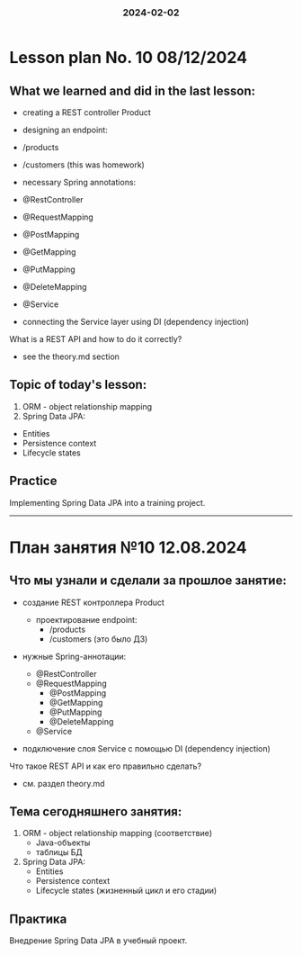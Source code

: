 
<h3 style="text-align: center; padding-bottom: 14px">2024-02-02</h3>

# Lesson plan No. 10 08/12/2024

## What we learned and did in the last lesson:
- creating a REST controller Product
- designing an endpoint:
- /products
- /customers (this was homework)
- necessary Spring annotations:
- @RestController
- @RequestMapping
- @PostMapping
- @GetMapping
- @PutMapping
- @DeleteMapping
- @Service

- connecting the Service layer using DI (dependency injection)

What is a REST API and how to do it correctly?
- see the theory.md section

## Topic of today's lesson:
1. ORM - object relationship mapping
2. Spring Data JPA:
* Entities
* Persistence context
* Lifecycle states

## Practice
Implementing Spring Data JPA into a training project.

___

# План занятия №10 12.08.2024

## Что мы узнали и сделали за прошлое занятие:
- создание REST контроллера Product
  - проектирование endpoint:
    - /products
    - /customers (это было ДЗ)
- нужные Spring-аннотации:
  - @RestController
  - @RequestMapping
    - @PostMapping
    - @GetMapping
    - @PutMapping
    - @DeleteMapping
  - @Service

- подключение слоя Service с помощью DI (dependency injection)

Что такое REST API и как его правильно сделать?
- см. раздел theory.md 

## Тема сегодняшнего занятия:
1. ORM - object relationship mapping (соответствие)
    - Java-объекты
    - таблицы БД
2. Spring Data JPA:
   * Entities
   * Persistence context
   * Lifecycle states (жизненный цикл и его стадии)


## Практика
Внедрение Spring Data JPA в учебный проект.


